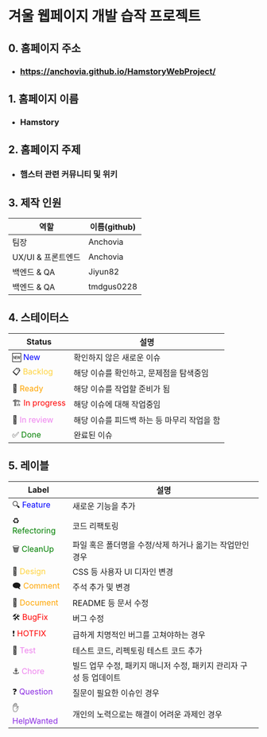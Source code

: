 # 겨울 웹페이지 개발 습작 프로젝트

## 0. 홈페이지 주소
* ### https://anchovia.github.io/HamstoryWebProject/

## 1. 홈페이지 이름
* ### Hamstory

## 2. 홈페이지 주제
* ### 햄스터 관련 커뮤니티 및 위키

## 3. 제작 인원
| 역할 | 이름(github) |
| ---- | ------------ |
| 팀장 | Anchovia |
| UX/UI & 프론트엔드 | Anchovia |
| 백엔드 & QA | Jiyun82 |
| 백엔드 & QA | tmdgus0228 |

## 4. 스테이터스
| Status | 설명 |
| ------ | ---- |
| 🆕 <span style="color:blue">New</span> | 확인하지 않은 새로운 이슈 |
| 📋 <span style="color:ffd33d">Backlog</span> | 해당 이슈를 확인하고, 문제점을 탐색중임 |
| 🔖 <span style="color:orange">Ready</span> | 해당 이슈를 작업할 준비가 됨 |
| 🏗 <span style="color:red">In progress</span> | 해당 이슈에 대해 작업중임 |
| 👀 <span style="color:violet">In review</span> | 해당 이슈를 피드백 하는 등 마무리 작업을 함 |
| ✅ <span style="color:green">Done</span> | 완료된 이슈 |

## 5. 레이블
| Label | 설명 |
| ----- | ---- |
| 🔍 <span style="color:blue">Feature</span> | 새로운 기능을 추가 |
| ♻ <span style="color:green">Refectoring</span> | 코드 리팩토링 |
| 🗑 <span style="color:green">CleanUp</span> | 파일 혹은 폴더명을 수정/삭제 하거나 옮기는 작업만인 경우 |
| 🎨 <span style="color:ffd33d">Design</span> | CSS 등 사용자 UI 디자인 변경 |
| 🗨 <span style="color:orange">Comment</span> | 주석 추가 및 변경 |
| 📰 <span style="color:orange">Document</span> | README 등 문서 수정 |
| 🛠 <span style="color:red">BugFix</span> | 버그 수정 |
| ❗ <span style="color:red">HOTFIX</span> | 급하게 치명적인 버그를 고쳐야하는 경우 |
| 🧪 <span style="color:violet">Test</span> | 테스트 코드, 리펙토링 테스트 코드 추가 |
| ⚓ <span style="color:violet">Chore</span> | 빌드 업무 수정, 패키지 매니저 수정, 패키지 관리자 구성 등 업데이트 |
| ❓ <span style="color:blueviolet">Question</span> | 질문이 필요한 이슈인 경우 |
| ✋ <span style="color:blueviolet">HelpWanted</span> | 개인의 노력으로는 해결이 어려운 과제인 경우 |
